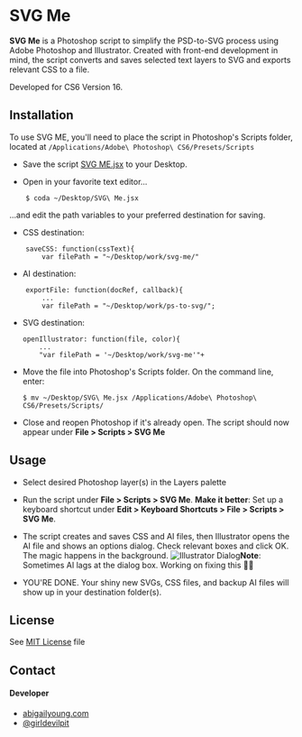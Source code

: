 SVG Me
======
**SVG Me** is a Photoshop script to simplify the PSD-to-SVG process using Adobe Photoshop and Illustrator. Created with front-end development in mind, the script converts and saves selected text layers to SVG and exports relevant CSS to a file.

Developed for CS6 Version 16.


## Installation
To use SVG ME, you'll need to place the script in Photoshop's Scripts folder, located at ```/Applications/Adobe\ Photoshop\ CS6/Presets/Scripts```

- Save the script [SVG ME.jsx](https://github.com/abbyoung/svg-me/blob/master/SVG%20Me.jsx) to your Desktop.

- Open in your favorite text editor...
```
	$ coda ~/Desktop/SVG\ Me.jsx
```
...and edit the path variables to your preferred destination for saving.

- CSS destination:
```
	saveCSS: function(cssText){
		var filePath = "~/Desktop/work/svg-me/"
```
- AI destination:
```
	exportFile: function(docRef, callback){
		...
		var filePath = "~/Desktop/work/ps-to-svg/";
```
- SVG destination:
	```
	openIllustrator: function(file, color){
		...
		"var filePath = '~/Desktop/work/svg-me'"+
	
	```
		
- Move the file into Photoshop's Scripts folder. On the command line, enter:

	```
	$ mv ~/Desktop/SVG\ Me.jsx /Applications/Adobe\ Photoshop\ CS6/Presets/Scripts/
	```
- Close and reopen Photoshop if it's already open. The script should now appear under **File > Scripts > SVG Me**

## Usage
- Select desired Photoshop layer(s) in the Layers palette

- Run the script under **File > Scripts > SVG Me**. **Make it better**: Set up a keyboard shortcut under **Edit > Keyboard Shortcuts > File > Scripts > SVG Me**.

- The script creates and saves CSS and AI files, then Illustrator opens the AI file and shows an options dialog. Check relevant boxes and click OK. The magic happens in the background.
![Illustrator Dialog](https://github.com/abbyoung/svg-me/blob/master/illustrator-dialog.jpg)**Note**: Sometimes AI lags at the dialog box. Working on fixing this 🔨🐱

- YOU'RE DONE. Your shiny new SVGs, CSS files, and backup AI files will show up in your destination folder(s).

## License 
See [MIT License](https://github.com/abbyoung/svg-me/blob/master/LICENSE.md) file

## Contact
#### Developer
- [abigailyoung.com](http://abigailyoung.com)
- [@girldevilpit](https://twitter.com/girldevilpit "girldevilpit on twitter")
